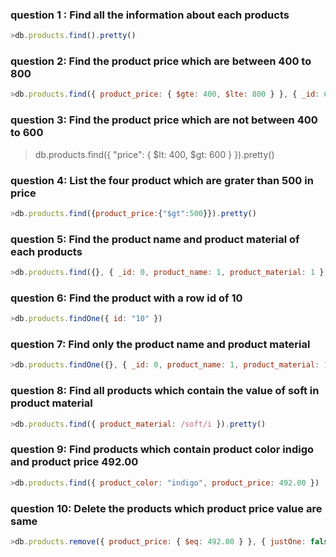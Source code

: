### question 1 : Find all the information about each products
```js
>db.products.find().pretty()
```
### question 2: Find the product price which are between 400 to 800
```js
>db.products.find({ product_price: { $gte: 400, $lte: 800 } }, { _id: 0, product_price: 1 }).pretty()
```
### question 3: Find the product price which are not between 400 to 600
>db.products.find({ "price": { $lt: 400, $gt: 600 } }).pretty()
### question 4: List the four product which are grater than 500 in price
```js
>db.products.find({product_price:{"$gt":500}}).pretty()
```
### question 5: Find the product name and product material of each products
```js
>db.products.find({}, { _id: 0, product_name: 1, product_material: 1 }).pretty()
```
### question 6:  Find the product with a row id of 10
```js
>db.products.findOne({ id: "10" })
```
### question 7: Find only the product name and product material
```js
>db.products.findOne({}, { _id: 0, product_name: 1, product_material: 1 }).pretty()
```
### question 8: Find all products which contain the value of soft in product material
```js
>db.products.find({ product_material: /soft/i }).pretty()
```
### question 9: Find products which contain product color indigo and product price 492.00
```js
>db.products.find({ product_color: "indigo", product_price: 492.00 })
```
### question 10: Delete the products which product price value are same
```js
>db.products.remove({ product_price: { $eq: 492.00 } }, { justOne: false })
```